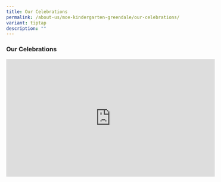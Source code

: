```yaml
---
title: Our Celebrations
permalink: /about-us/moe-kindergarten-greendale/our-celebrations/
variant: tiptap
description: ""
---
```

<h3>Our Celebrations</h3>
<div class="iframe-wrapper">
<iframe height="315" width="560" allowfullscreen="true" frameborder="0" src="https://www.youtube.com/embed/f9ckMbHRUio?si=kvKnIE-q6-D4lJSe"></iframe>
</div>
<p></p>